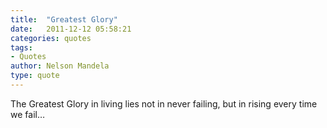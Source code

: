 ```yaml
---
title:  "Greatest Glory"
date:   2011-12-12 05:58:21
categories: quotes
tags:
- Quotes
author: Nelson Mandela
type: quote
---
```


The Greatest Glory in living lies not in never failing, but in rising every time we fail…